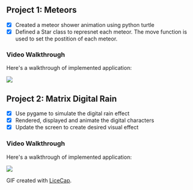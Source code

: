 ## Project 1: Meteors
- [x] Created a meteor shower animation using python turtle
- [x] Defined a Star class to represnet each meteor. The move function is used to set the postition of each meteor.  
### Video Walkthrough

Here's a walkthrough of implemented application:

![](https://hackmd.io/_uploads/ry4AWfCyC.gif)


## Project 2: Matrix Digital Rain

- [X] Use pygame to simulate the digital rain effect
- [X] Rendered, displayed and animate the digital characters 
- [X] Update the screen to create desired visual effect 

### Video Walkthrough

Here's a walkthrough of implemented application:

![](https://hackmd.io/_uploads/SJ7zbGCJC.gif)



GIF created with [LiceCap](http://www.cockos.com/licecap/).

